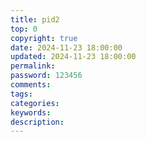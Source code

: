 ```yaml
---
title: pid2
top: 0
copyright: true
date: 2024-11-23 18:00:00
updated: 2024-11-23 18:00:00
permalink:
password: 123456
comments:
tags:
categories:
keywords:
description:
---
```

